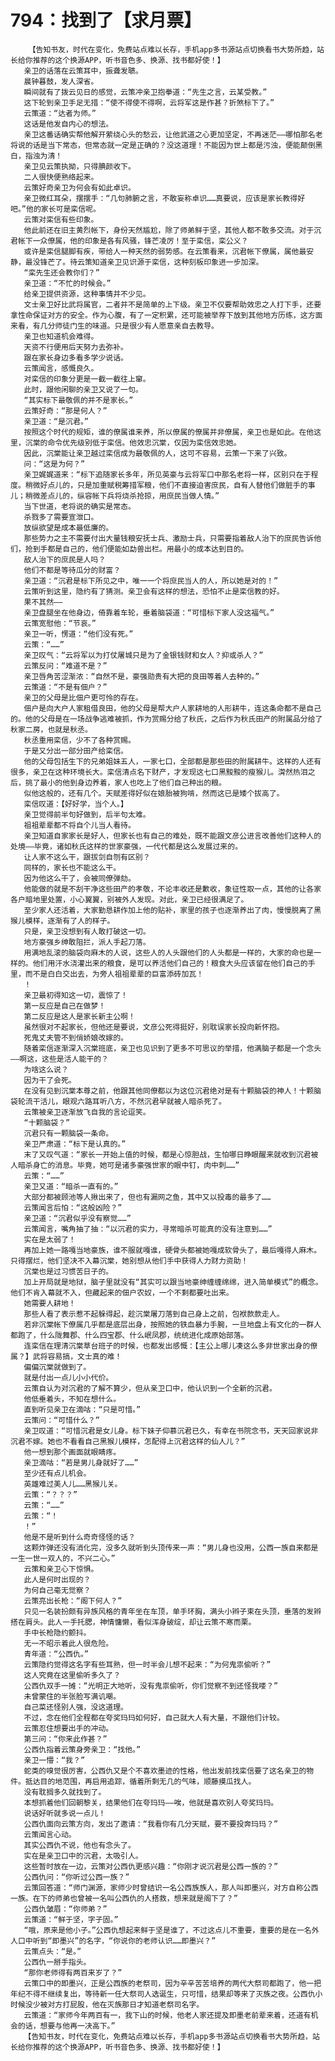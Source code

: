# 794：找到了【求月票】
        【告知书友，时代在变化，免费站点难以长存，手机app多书源站点切换看书大势所趋，站长给你推荐的这个换源APP，听书音色多、换源、找书都好使！】
       亲卫的话落在云策耳中，振聋发聩。
       晨钟暮鼓，发人深省。
       瞬间就有了拨云见日的感觉，云策冲亲卫抱拳道：“先生之言，云某受教。”
       这下轮到亲卫手足无措：“使不得使不得啊，云将军这是作甚？折煞标下了。”
       云策道：“达者为师。”
       这话是他发自内心的想法。
       亲卫这番话确实帮他解开萦绕心头的愁云，让他武道之心更加坚定，不再迷茫——哪怕那名老将说的话是当下常态，但常态就一定是正确的？没这道理！不能因为世上都是污浊，便能颠倒黑白，指浊为清！
       亲卫见云策执拗，只得腆颜收下。
       二人很快便熟络起来。
       云策好奇亲卫为何会有如此卓识。
       亲卫微红耳朵，摆摆手：“几句肺腑之言，不敢妄称卓识……真要说，应该是家长教得好吧。”他的家长可是栾信呢。
       云策对栾信有些印象。
       他此前还在旧主黄烈帐下，身份天然尴尬，除了师弟鲜于坚，其他人都不敢多交流。对于沉君帐下一众僚属，他的印象是各有风骚，锋芒凌厉！至于栾信，栾公义？
       或许是栾信腿脚有疾，带给人一种天然的弱势感。在云策看来，沉君帐下僚属，属他最安静，最没锋芒了。待云策知道亲卫见识源于栾信，这种刻板印象进一步加深。
       “栾先生还会教你们？”
       亲卫道：“不忙的时候会。”
       给亲卫提供资源，这种事情并不少见。
       文士亲卫好比武将属官，二者并不是简单的上下级。亲卫不仅要帮助效忠之人打下手，还要拿性命保证对方的安全。作为心腹，有了一定积累，还可能被举荐下放到其他地方历练，这方面来看，有几分师徒门生的味道。只是很少有人愿意亲自去教导。
       亲卫也知道机会难得。
       天资不行便用后天努力去弥补。
       跟在家长身边多看多学少说话。
       云策闻言，感慨良久。
       对栾信的印象分更是一截一截往上窜。
       此时，跟他闲聊的亲卫又说了一句。
       “其实标下最敬佩的并不是家长。”
       云策好奇：“那是何人？”
       亲卫道：“是沉君。”
       按照这个时代的规矩，谁的僚属谁来养，所以僚属的僚属并非僚属，亲卫也是如此。在他这里，沉棠的命令优先级别低于栾信。他效忠沉棠，仅因为栾信效忠她。
       因此，沉棠能让亲卫越过栾信成为最敬佩的人，这可不容易，云策一下来了兴致。
       问：“这是为何？”
       亲卫娓娓道来：“标下追随家长多年，所见英豪与云将军口中那名老将一样，区别只在于程度。稍微好点儿的，只是加重赋税筹措军粮，他们不直接迫害庶民，自有人替他们做脏手的事儿；稍微差点儿的，纵容帐下兵将烧杀抢掠，用庶民当做人情。”
       当下世道，老将说的确实是常态。
       杀戮多了需要宣泄口。
       放纵欲望是成本最低廉的。
       那些势力之主不需要付出大量钱粮安抚士兵、激励士兵，只需要指着敌人治下的庶民告诉他们，抢到手都是自己的，他们便能如勐兽出栏。用最小的成本达到目的。
       敌人治下的庶民是人吗？
       他们不都是等待瓜分的财富？
       亲卫道：“沉君是标下所见之中，唯一一个将庶民当人的人，所以她是对的！”
       云策听到这里，隐约有了猜测。亲卫会有这样的想法，恐怕不止是栾信教的好。
       果不其然——
       亲卫盘腿坐在他身边，倚靠着车轮，垂着脑袋道：“可惜标下家人没这福气。”
       云策宽慰他：“节哀。”
       亲卫一听，愣道：“他们没有死。”
       云策：“……”
       亲卫叹气：“云将军以为打仗屠城只是为了金银钱财和女人？抑或杀人？”
       云策反问：“难道不是？”
       亲卫唇角苦涩渐浓：“自然不是，豪强勋贵有大把的良田等着人去种的。”
       云策道：“不是有佃户？”
       亲卫的父母是比佃户更可怜的存在。
       佃户是向大户人家租借良田，他的父母是帮大户人家耕地的人形耕牛，连这条命都不是自己的。他的父母是在一场战争逃难被抓，作为赏赐分给了秋氏，之后作为秋氏田产的附属品分给了秋家二房，也就是秋丞。
       秋丞重用栾信，少不了各种赏赐。
       于是又分出一部分田产给栾信。
       他的父母包括生下的兄弟姐妹五人，一家七口，全部都是那些田的附属耕牛。这样的人还有很多，亲卫在这种环境长大。栾信清点名下财产，才发现这七口黑黢黢的瘦猴儿。潸然热泪之后，挑了最小的他到身边养着，家人也吃上了他们自己种出的粮。
       似他这般的，还有几个。天赋差得好似在娘胎被狗啃，然而这已是矮个拔高了。
       栾信叹道：【好好学，当个人。】
       亲卫觉得前半句好做到，后半句太难。
       祖祖辈辈都不将自个儿当人看待。
       亲卫知道自家家长是好人，但家长也有自己的难处，既不能跟文彦公进言改善他们这种人的处境——毕竟，诸如秋氏这样的世家豪强，一代代都是这么发展过来的。
       让人家不这么干，跟拔剑自刎有区别？
       同样的，家长也不能这么干。
       因为他这么干了，会被同僚弹劾。
       他能做的就是不刮干净这些田产的孝敬，不论丰收还是歉收，象征性取一点，其他的让各家各户暗地里处置，小心翼翼，别被外人发现。对此，亲卫已经很满足了。
       至少家人还活着，大家勤恳耕作加上他的贴补，家里的孩子也逐渐养出了肉，慢慢脱离了黑猴儿模样，逐渐有了人的样子。
       只是，亲卫没想到有人敢打破这一切。
       地方豪强乡绅敢阻拦，派人手起刀落。
       用满地乱滚的脑袋向麻木的人说，这些人的人头跟他们的人头都是一样的，大家的命也是一样的。他们用汗水浇灌出来的粮食，是可以养活他们自己的！粮食大头应该留在他们自己的手里，而不是白白交出去，为旁人祖祖辈辈的巨富添砖加瓦！
       ！
       亲卫最初得知这一切，震惊了！
       第一反应是自己在做梦！
       第二反应是这人是家长新主公啊！
       虽然很对不起家长，但他还是要说，文彦公死得挺好，别耽误家长投向新怀抱。
       死鬼丈夫管不到俏娇娘改嫁的。
       随着栾信逐渐深入沉棠班底，亲卫也见识到了更多不可思议的举措，他满脑子都是一个念头——啊这，这些是活人能干的？
       为啥这么说？
       因为干了会死。
       在没有见到沉棠本尊之前，他跟其他同僚都以为这位沉君绝对是有十颗脑袋的神人！十颗脑袋轮流干活儿，眼观六路耳听八方，不然沉君早就被人暗杀死了。
       云策被亲卫逐渐放飞自我的言论逗笑。
       “十颗脑袋？”
       沉君只有一颗脑袋一条命。
       亲卫严肃道：“标下是认真的。”
       末了又叹气道：“家长一开始上值的时候，都是心惊胆战，生怕哪日睁眼醒来就收到沉君被人暗杀身亡的消息。毕竟，她可是诸多豪强世家的眼中钉，肉中刺……”
       云策：“……”
       亲卫又道：“暗杀一直有的。”
       大部分都被顾池等人揪出来了，但也有漏网之鱼，其中又以投毒的最多了……
       云策闻言后怕：“这般凶险？”
       亲卫道：“沉君似乎没有察觉……”
       云策闻言，嘴角抽了抽：“以沉君的实力，寻常暗杀可能真的没有注意到……”
       实在是太弱了！
       再加上她一路嘎当地豪族，谁不服就嘎谁，硬骨头都被她嘎成软骨头了，最后嘎得人麻木。只得摆烂，他们坚决不入幕沉棠，她别想从他们手中获得人力财力资助！
       沉棠也是过习惯苦日子的。
       加上开局就是地狱，脑子里就没有“其实可以跟当地豪绅缠缠绵绵，进入简单模式”的概念。他们不肯入幕就不入，但藏起来的佃户农奴，一个不剩都要吐出来。
       她需要人耕地！
       那些人看了表示惹不起躲得起，趁沉棠屠刀落到自己身上之前，包袱款款走人。
       若非沉棠帐下僚属几乎都是底层出身，按照她的铁血暴力手腕，一旦地盘上有文化的一群人都跑了，什么陇舞郡、什么四宝郡、什么岷凤郡，统统进化成原始部落。
       连栾信在理清沉棠草台班子的时候，也都发出感慨：【主公上哪儿凑这么多非世家出身的僚属？】武将容易搞，文士真的难！
       偏偏沉棠就做到了。
       就是付出一点儿小小代价。
       云策自认为对沉君的了解不算少，但从亲卫口中，他认识到一个全新的沉君。
       他低垂着头，不知在想什么。
       直到听见亲卫在滴咕：“只是可惜。”
       云策问：“可惜什么？”
       亲卫叹道：“可惜沉君是女儿身。标下妹子仰慕沉君已久，有幸在书院念书，天天回家说非沉君不嫁。她也不看看自己黑猴儿模样，怎配得上沉君这样的仙人儿？”
       他一想到那个画面就眼睛疼。
       亲卫滴咕：“若是男儿身就好了……”
       至少还有点儿机会。
       英雄难过美人儿……黑猴儿关。
       云策：“？？？”
       云策：“……”
       云策：“！
       ！”
       他是不是听到什么奇奇怪怪的话？
       这颗炸弹还没有消化完，没多久就听到头顶传来一声：“男儿身也没用，公西一族自来都是一生一世一双人的，不兴二心。”
       云策和亲卫心下惊惧。
       此人是何时出现的？
       为何自己毫无觉察？
       云策亮出长枪：“阁下何人？”
       只见一名装扮颇有异族风格的青年坐在车顶，单手环胸，满头小辫子束在头顶，垂落的发辫搭在肩头。此人一手托腮，神情慵懒，看似浑身破绽，却让云策不寒而栗。
       手中长枪隐约颤抖。
       无一不昭示着此人很危险。
       青年道：“公西仇。”
       云策隐约觉得这名字有些耳熟，但一时半会儿想不起来：“为何鬼祟偷听？”
       这人究竟在这里偷听多久了？
       公西仇双手一摊：“光明正大地听，没有鬼祟偷听，你们觉察不到还怪我喽？”
       未曾蒙住的半张脸写满讥嘲。
       自己菜还怪别人强，没这道理。
       不过，念在他们全程都在夸奖玛玛如何好，自己就大人有大量，不跟他们计较。
       云策忍住想要出手的冲动。
       第三问：“你来此作甚？”
       公西仇指着云策身旁亲卫：“找他。”
       亲卫一懵：“我？”
       蛇类的嗅觉很厉害，公西仇又是个不喜欢墨迹的性格，他出发前找栾信要了这名亲卫的物件。抵达目的地范围，再启用追踪，循着所剩无几的气味，顺藤摸瓜找人。
       没有耽搁多久就找到了。
       本想抓着他们回朝黎关，结果他们在夸玛玛——唉，他就是喜欢别人夸奖玛玛。
       说话好听就多说一点儿！
       公西仇面向云策方向，发出了邀请：“我看你有几分天赋，要不要投奔玛玛？”
       云策闻言心动。
       其实公西仇不说，他也有念头了。
       实在是亲卫口中的沉君，太吸引人。
       这些暂时放在一边，云策对公西仇更感兴趣：“你刚才说沉君是公西一族的？”
       公西仇问：“你听过公西一族？”
       云策回答道：“师门渊源，家师少时曾结识一名公西族族人，那人叫即墨兴，对方自称公西一族。在下的师弟也曾被一名叫公西仇的人搭救，想来就是阁下了？”
       公西仇皱眉：“你师弟？”
       云策道：“鲜于坚，字子固。”
       “哦，原来是他小子。”公西仇想起来鲜于坚是谁了，不过这点儿不重要，重要的是在一名外人口中听到“即墨兴”的名字，“你说你的老师认识……即墨兴？”
       云策点头：“是。”
       公西仇一掰手指头。
       “那你老师得有两百来岁了？”
       云策口中的即墨兴，正是公西族的老祭司，因为辛辛苦苦培养的两代大祭司都跑了，他一把年纪不得不继续复出，等待新一任大祭司人选诞生，只可惜，结果却等来了灭族之夜。公西仇小时候没少被对方打屁股，他在灭族那日才知道老祭司名字。
       云策道：“家师今年两百有一，我下山的时候，他老人家还提及即墨老前辈来着，还道有机会的话，想要与他再一决高下。”
       【告知书友，时代在变化，免费站点难以长存，手机app多书源站点切换看书大势所趋，站长给你推荐的这个换源APP，听书音色多、换源、找书都好使！】
